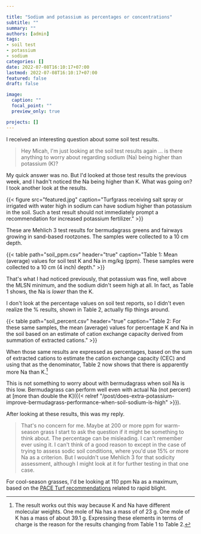 ```yaml
---

title: "Sodium and potassium as percentages or concentrations"
subtitle: ""
summary: ""
authors: [admin]
tags: 
- soil test
- potassium
- sodium
categories: []
date: 2022-07-08T16:10:17+07:00
lastmod: 2022-07-08T16:10:17+07:00
featured: false
draft: false

image:
  caption: ""
  focal_point: ""
  preview_only: true

projects: []
---
```


I received an interesting question about some soil test results.

> Hey Micah, I'm just looking at the soil test results again ... is there anything to worry about regarding sodium (Na) being higher than potassium (K)?

My quick answer was no. But I'd looked at those test results the previous week, and I hadn't noticed the Na being higher than K. What was going on? I took another look at the results.

{{< figure src="featured.jpg" caption="Turfgrass receiving salt spray or irrigated with water high in sodium can have sodium higher than potassium in the soil. Such a test result should not immediately prompt a recommendation for increased potassium fertilizer." >}}

These are Mehlich 3 test results for bermudagrass greens and fairways growing in sand-based rootzones. The samples were collected to a 10 cm depth.

{{< table path="soil_ppm.csv" header="true" caption="Table 1: Mean (average) values for soil test K and Na in mg/kg (ppm). These samples were collected to a 10 cm (4 inch) depth." >}}

That's what I had noticed previously, that potassium was fine, well above the MLSN minimum, and the sodium didn't seem high at all. In fact, as Table 1 shows, the Na is *lower* than the K.

I don't look at the percentage values on soil test reports, so I didn't even realize the % results, shown in Table 2, actually flip things around.

{{< table path="soil_percent.csv" header="true" caption="Table 2: For these same samples, the mean (average) values for percentage K and Na in the soil based on an estimate of cation exchange capacity derived from summation of extracted cations." >}}

When those same results are expressed as percentages, based on the sum of extracted cations to estimate the cation exchange capacity (CEC) and using that as the denominator, Table 2 now shows that there is apparently more Na than K.[^1]

[^1]: The result works out this way because K and Na have different molecular weights. One mole of Na has a mass of of 23 g. One mole of K has a mass of about 39.1 g. Expressing these elements in terms of charge is the reason for the results changing from Table 1 to Table 2.

This is not something to worry about with bermudagrass when soil Na is this low. Bermudagrass can perform well even with actual Na (not percent) at [more than double the K]({{< relref "/post/does-extra-potassium-improve-bermudagrass-performance-when-soil-sodium-is-high" >}}).

After looking at these results, this was my reply.

> That's no concern for me. Maybe at 200 or more ppm for warm-season grass I start to ask the question if it might be something to think about. The percentage can be misleading. I can't remember ever using it. I can't think of a good reason to except in the case of trying to assess sodic soil conditions, where you'd use 15% or more Na as a criterion. But I wouldn't use Mehlich 3 for that sodicity assessment, although I might look at it for further testing in that one case. 

For cool-season grasses, I'd be looking at 110 ppm Na as a maximum, based on the [PACE Turf recommendations](https://www.paceturf.org/journal/rapid_blight_presentation) related to rapid blight.




